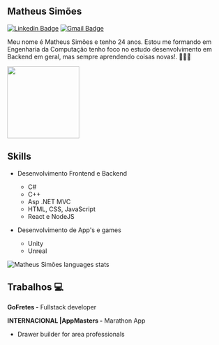## Matheus Simões ##

[![Linkedin Badge](https://img.shields.io/badge/-Matheus%20Simões-ad0c5a?style=flat-square&logo=Linkedin&logoColor=white&link=https://www.linkedin.com/in/matheussourgames/)](https://www.linkedin.com/in/matheussourgames/) 
[![Gmail Badge](https://img.shields.io/badge/-matheusjut@gmail.com-ad0c5a?style=flat-square&logo=Gmail&logoColor=white&link=mailto:matheusjut@gmail.com)](mailto:matheusjut@gmail.com)

Meu nome é Matheus Simões e tenho 24 anos. Estou me formando em Engenharia da Computação tenho foco no estudo desenvolvimento em Backend em geral, mas sempre aprendendo coisas novas!. 👨🏼‍🎓

<p align="left">
  <a href="https://github.com/anuraghazra/github-readme-stats">
    <img
      align="center"
      height="165"
      src="https://github-readme-stats.vercel.app/api?username=MatheusSMA&count_private=true&show_icons=true&custom_title=Github%20Status&hide=issues&theme=radical"
    />
  </a>
</p>

## Skills
* Desenvolvimento Frontend e Backend
  - C#
  - C++
  - Asp .NET MVC
  - HTML, CSS, JavaScript
  - React e NodeJS

* Desenvolvimento de App's e games
  - Unity
  - Unreal


![Matheus Simões languages stats](https://github-readme-stats.vercel.app/api/top-langs/?username=matheussma&layout=compact&&theme=radical)

## Trabalhos 💻

**GoFretes -** Fullstack developer

**INTERNACIONAL |AppMasters -** Marathon App
  - Drawer builder for area professionals



